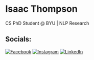# Isaac Thompson
CS PhD Student @ BYU | NLP Research

## Socials:
[![Facebook](https://img.shields.io/badge/Facebook-%231877F2.svg?logo=Facebook&logoColor=white)](https://facebook.com/isaacmthompson) [![Instagram](https://img.shields.io/badge/Instagram-%23E4405F.svg?logo=Instagram&logoColor=white)](https://instagram.com/isaacmthompson) [![LinkedIn](https://img.shields.io/badge/LinkedIn-%230077B5.svg?logo=linkedin&logoColor=white)](https://linkedin.com/in/imthomp)
